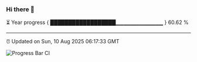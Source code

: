 ### Hi there 👋

⏳ Year progress { ██████████████████▁▁▁▁▁▁▁▁▁▁▁▁ } 60.62 %

---

⏰ Updated on Sun, 10 Aug 2025 06:17:33 GMT

![Progress Bar CI](https://github.com/Shyam-Makwana/GitHub-Actions-Demo/workflows/Progress%20Bar%20CI/badge.svg)
